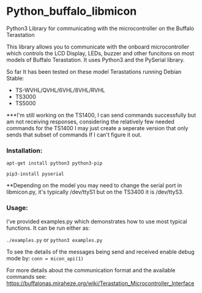 # Python_buffalo_libmicon
Python3 Library for communicating with the microcontroller on the Buffalo Terastation

This library allows you to communicate with the onboard microcontroller which controls the LCD Display, LEDs, buzzer and other funcitons on most models of Buffalo Terastation. It uses Python3 and the PySerial library.

So far It has been tested on these model Terastations running Debian Stable:
* TS-WVHL/QVHL/6VHL/8VHL/RVHL
* TS3000
* TS5000

***I'm still working on the TS1400, I can send commands successfully but am not receiving responses, considering the relatively few needed commands for the TS1400 I may just create a seperate version that only sends that subset of commands If I can't figure it out.

### Installation:

`apt-get install python3 python3-pip`

`pip3-install pyserial`

**Depending on the model you may need to change the serial port in libmicon.py, it's typically /dev/ttyS1 but on the TS3400 it is /dev/ttyS3. 

### Usage:

I've provided examples.py which demonstrates how to use most typical functions. It can be run either as:

`./examples.py` or `python3 examples.py`

To see the details of the messages being send and received enable debug mode by:
`conn = micon_api(1)`

For more details about the communication format and the available commands see:
https://buffalonas.miraheze.org/wiki/Terastation_Microcontroller_Interface
